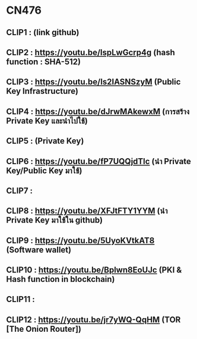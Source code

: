 # CN476
## CLIP1  : (link github)
## CLIP2  : https://youtu.be/lspLwGcrp4g (hash function : SHA-512)
## CLIP3  : https://youtu.be/Is2IASNSzyM (Public Key Infrastructure)
## CLIP4  : https://youtu.be/dJrwMAkewxM (การสร้าง Private Key และนำไปใช้)
## CLIP5  : (Private Key)
## CLIP6  : https://youtu.be/fP7UQQjdTlc (นำ Private Key/Public Key มาใช้)
## CLIP7  :
## CLIP8  : https://youtu.be/XFJtFTY1YYM (นำ Private Key มาใช้ใน github)
## CLIP9  : https://youtu.be/5UyoKVtkAT8 (Software wallet)
## CLIP10 : https://youtu.be/Bplwn8EoUJc (PKI & Hash function in blockchain)
## CLIP11 : 
## CLIP12 : https://youtu.be/jr7yWQ-QqHM (TOR [The Onion Router])
